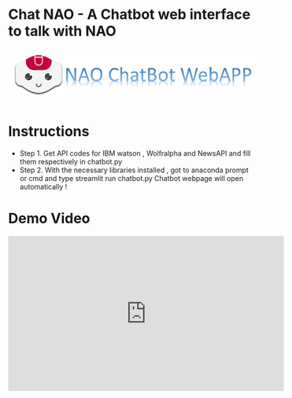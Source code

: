 # Chat NAO - A Chatbot web interface to talk with NAO
![Alt Text](nao_bg.png)
# Instructions 

 - Step 1. Get API codes for IBM watson , Wolfralpha and NewsAPI and fill them respectively in chatbot.py
 - Step 2. With the necessary libraries installed , got to anaconda prompt or cmd and type streamlit run chatbot.py
 Chatbot webpage will open automatically !
 
 
# Demo Video
<iframe width="560" height="315" src="https://www.youtube.com/embed/bir4pzroIvw" title="YouTube video player" frameborder="0" allow="accelerometer; autoplay; clipboard-write; encrypted-media; gyroscope; picture-in-picture" allowfullscreen></iframe>